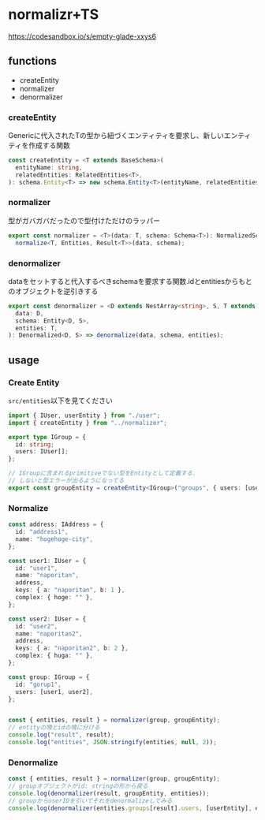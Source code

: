 # normalizr+TS

https://codesandbox.io/s/empty-glade-xxys6

## functions
- createEntity
- normalizer
- denormalizer

### createEntity
Genericに代入されたTの型から紐づくエンティティを要求し、新しいエンティティを作成する関数

```typescript
const createEntity = <T extends BaseSchema>(
  entityName: string,
  relatedEntities: RelatedEntities<T>,
): schema.Entity<T> => new schema.Entity<T>(entityName, relatedEntities);
```

### normalizer
型がガバガバだったので型付けただけのラッパー

```typescript
export const normalizer = <T>(data: T, schema: Schema<T>): NormalizedSchema<Entities, Result<T>> =>
  normalize<T, Entities, Result<T>>(data, schema);
```

### denormalizer
dataをセットすると代入するべきschemaを要求する関数.idとentitiesからもとのオブジェクトを逆引きする


```typescript
export const denormalizer = <D extends NestArray<string>, S, T extends Entities>(
  data: D,
  schema: Entity<D, S>,
  entities: T,
): Denormalized<D, S> => denormalize(data, schema, entities);

```

## usage

### Create Entity
`src/entities`以下を見てください

```typescript
import { IUser, userEntity } from "./user";
import { createEntity } from "../normalizer";

export type IGroup = {
  id: string;
  users: IUser[];
};

// IGroupに含まれるprimitiveでない型をEntityとして定義する.
// しないと型エラーが出るようになってる
export const groupEntity = createEntity<IGroup>("groups", { users: [userEntity] });
```

### Normalize
```typescript
const address: IAddress = {
  id: "address1",
  name: "hogehoge-city",
};

const user1: IUser = {
  id: "user1",
  name: "naporitan",
  address,
  keys: { a: "naporitan", b: 1 },
  complex: { hoge: "" },
};

const user2: IUser = {
  id: "user2",
  name: "naporitan2",
  address,
  keys: { a: "naporitan2", b: 2 },
  complex: { huga: "" },
};

const group: IGroup = {
  id: "gorup1",
  users: [user1, user2],
};


const { entities, result } = normalizer(group, groupEntity);
// entityの塊とidの塊に分ける
console.log("result", result);
console.log("entities", JSON.stringify(entities, null, 2));
```

### Denormalize

```typescript
const { entities, result } = normalizer(group, groupEntity);
// groupオブジェクトがid: stringの形から戻る
console.log(denormalizer(result, groupEntity, entities));
// groupからuserIDを引いてそれをdenormalizeしてみる
console.log(denormalizer(entities.groups[result].users, [userEntity], entities));
```